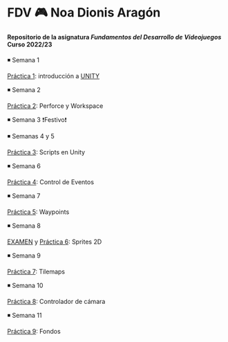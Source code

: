 # FDV :video_game: Noa Dionis Aragón
#### Repositorio de la asignatura *Fundamentos del Desarrollo de Videojuegos* Curso 2022/23


◾ Semana 1

[Práctica 1](https://github.com/Errasiada/NoaDionisFDV/tree/FDV-Practice): introducción a [UNITY](https://unity.com/es)

◾  Semana 2

[Práctica 2](https://github.com/Errasiada/FDV_2): Perforce y Workspace

◾  Semana 3 :exclamation:Festivo:exclamation:
 
 ◾ Semanas 4 y 5 
 
 [Práctica 3](https://github.com/Errasiada/FDV_3): Scripts en Unity
 
 ◾ Semana 6 
 
 [Práctica 4](https://github.com/Errasiada/FDV_4/tree/main): Control de Eventos

 ◾ Semana 7 
 
 [Práctica 5](https://github.com/Errasiada/FDV_5): Waypoints
 
 ◾ Semana 8 
 
 [EXAMEN](https://github.com/Errasiada/FDVExam) y [Práctica 6](https://github.com/Errasiada/FDV_6): Sprites 2D
 
 ◾ Semana 9 
 
 [Práctica 7](https://github.com/Errasiada/FDV_7): Tilemaps
 
 ◾ Semana 10 
 
 [Práctica 8](https://github.com/Errasiada/FDV_8): Controlador de cámara
 
  ◾ Semana 11
 
 [Práctica 9](https://github.com/Errasiada/FDV_9): Fondos
